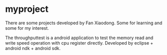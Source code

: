myproject
=========

There are some projects developed by Fan Xiaodong. Some for learning and some for my interest.

The throughputtest is a android application to test the memory read and write speed operation with cpu register directly. Developed by eclipse + android ndk + android sdk.